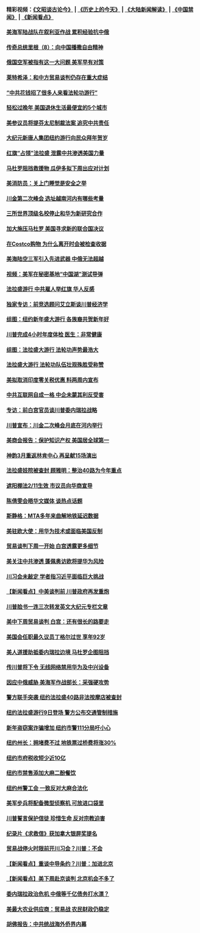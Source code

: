 #### 精彩视频：[《文昭谈古论今》](http://45.76.195.252/wenzhao) | [《历史上的今天》](http://45.76.195.252/today-in-history) | [《大陆新闻解读》](http://45.76.195.252/ntdtv-comedy) | [《中国禁闻》](http://45.76.195.252/ntdtv-news) | [《新闻看点》](http://45.76.195.252/news-insight) 

 #### [美海军陆战队在叙利亚作战 累积经验抗中俄](../pages/nsc412/n11037435.md?t=02111231) 

#### [传奇总统里根（8）：向中国播撒自由精神](../pages/nsc412/n11031942.md?t=02111231) 

#### [俄国空军被指有这一大问题 美军早有对策](../pages/nsc412/n11036963.md?t=02111231) 

#### [莱特希泽：和中方贸易谈判仍存在重大症结](../pages/nsc412/n11036185.md?t=02111231) 

#### [“中共花钱招了很多人来看法轮功游行”](../pages/nsc412/n11035086.md?t=02111231) 

#### [轻松过晚年 美国退休生活最便宜的5个城市](../pages/nsc412/n11029797.md?t=02111231) 

#### [美参议员将提芬太尼制裁法案 追究中共责任](../pages/nsc412/n11036127.md?t=02111231) 

#### [大纪元新唐人集团纽约游行向民众拜年贺岁](../pages/nsc412/n11036091.md?t=02111231) 

#### [红旗“占领”法拉盛 泄露中共渗透美国力量](../pages/nsc412/n11035177.md?t=02111231) 

#### [马杜罗阻挡救援物 瓜伊多拟下周出应对计划](../pages/nsc412/n11035966.md?t=02111231) 

#### [美消防员：关上门睡觉是安全之举](../pages/nsc412/n11035932.md?t=02111231) 

#### [川金第二次峰会 选址越南河内有哪些考量](../pages/nsc412/n11034808.md?t=02111231) 

#### [三所世界顶级名校停止和华为新研究合作](../pages/nsc412/n11034829.md?t=02111231) 

#### [加大施压马杜罗 美国寻求新的联合国决议](../pages/nsc412/n11035619.md?t=02111231) 

#### [在Costco购物 为什么离开时会被检查收据](../pages/nsc412/n11029636.md?t=02111231) 

#### [美海陆空三军引入先进武器 中俄无法超越](../pages/nsc412/n11019720.md?t=02111231) 

#### [视频：美军在秘密基地“中国湖”测试导弹](../pages/nsc412/n11035439.md?t=02111231) 

#### [法拉盛游行 中共雇人举红旗 华人反感](../pages/nsc412/n11035206.md?t=02111231) 

#### [独家专访：前竞选顾问艾立斯谈川普经济学](../pages/nsc412/n11034992.md?t=02111231) 

#### [组图：纽约新年盛大游行 各族裔共贺新年好](../pages/nsc412/n11034920.md?t=02111231) 

#### [川普完成4小时年度体检 医生：非常健康](../pages/nsc412/n11034715.md?t=02111231) 

#### [组图：法拉盛大游行 法轮功声势最浩大](../pages/nsc412/n11034814.md?t=02111231) 

#### [法拉盛大游行 法轮功队伍壮观殊胜受称赞](../pages/nsc412/n11034852.md?t=02111231) 

#### [美拟取消印度零关税优惠 料两周内宣布](../pages/nsc412/n11034785.md?t=02111231) 

#### [中共互联网自成一格 中企未蒙其利反受害](../pages/nsc412/n11034725.md?t=02111231) 

#### [专访：前白宫官员谈川普委内瑞拉战略](../pages/nsc412/n11032742.md?t=02111231) 

#### [川普宣布：川金二次峰会月底在河内举行](../pages/nsc412/n11034200.md?t=02111231) 

#### [美商会报告：保护知识产权 美国居全球第一](../pages/nsc412/n11033507.md?t=02111231) 

#### [神韵3月重返林肯中心 再呈献15场演出](../pages/nsc412/n11033703.md?t=02111231) 

#### [法拉盛妓院被查封 顾雅明：整治40路为今年重点](../pages/nsc412/n11033697.md?t=02111231) 

#### [遮阳棚法2/11生效 市议员向华商宣导](../pages/nsc412/n11033711.md?t=02111231) 

#### [陈倩雯会晤华文媒体 谈热点话题](../pages/nsc412/n11033718.md?t=02111231) 

#### [斯静格：MTA多年来曲解地铁延迟数据](../pages/nsc412/n11033725.md?t=02111231) 

#### [美驻欧大使：用华为技术或面临美国反制](../pages/nsc412/n11033036.md?t=02111231) 

#### [贸易谈判下周一开始 白宫透露更多细节](../pages/nsc412/n11033359.md?t=02111231) 

#### [美关注中共渗透 蓬佩奥访欧将提华为风险](../pages/nsc412/n11032871.md?t=02111231) 

#### [川习会未敲定 学者指习近平面临巨大挑战](../pages/nsc412/n11032752.md?t=02111231) 

#### [【新闻看点】中美谈判前 川普政府再发重炮](../pages/nsc412/n11032676.md?t=02111231) 

#### [川普脸书一连三次转发英文大纪元专栏文章](../pages/nsc412/n11032874.md?t=02111231) 

#### [美中下周贸易谈判 白宫：还有很长的路要走](../pages/nsc412/n11032579.md?t=02111231) 

#### [美国会任职最久议员丁格尔过世 享年92岁](../pages/nsc412/n11032542.md?t=02111231) 

#### [美人道援助抵委内瑞拉边境 马杜罗企图阻挡](../pages/nsc412/n11032425.md?t=02111231) 

#### [传川普将下令 无线网络禁用华为及中兴设备](../pages/nsc412/n11031804.md?t=02111231) 

#### [因应中俄威胁 美海军作战部长：采强硬攻势](../pages/nsc412/n11032214.md?t=02111231) 

#### [警方联手突袭 纽约法拉盛40路非法按摩店被查封](../pages/nsc412/n11031874.md?t=02111231) 

#### [纽约法拉盛游行9日登场 警方公布交通管制措施](../pages/nsc412/n11031884.md?t=02111231) 

#### [新年盗窃案诈骗增加 纽约市警111分局吁小心](../pages/nsc412/n11031868.md?t=02111231) 

#### [纽约州长：拥堵费不过 地铁票过桥费将涨30%](../pages/nsc412/n11031922.md?t=02111231) 

#### [纽约市府税收短少近10亿](../pages/nsc412/n11031890.md?t=02111231) 

#### [纽约市禁售添加大麻二酚餐饮](../pages/nsc412/n11031907.md?t=02111231) 

#### [纽约州警工会 一致反对大麻合法化](../pages/nsc412/n11031910.md?t=02111231) 

#### [美军步兵将配备微型侦察机 可放进口袋里](../pages/nsc412/n11031966.md?t=02111231) 

#### [川普誓言保护信徒 珍惜生命 反对宗教迫害](../pages/nsc412/n11031507.md?t=02111231) 

#### [纪录片《求救信》获加拿大银屏奖提名](../pages/nsc412/n11031336.md?t=02111231) 

#### [贸易战停火时限前开川习会？川普：不会](../pages/nsc412/n11031036.md?t=02111231) 

#### [【新闻看点】重谈中导条约？川普：加进北京](../pages/nsc412/n11031006.md?t=02111231) 

#### [【新闻看点】美下周赴京谈判 北京机会不多了](../pages/nsc412/n11030801.md?t=02111231) 

#### [委内瑞拉政治危机 中俄等千亿债务打水漂？](../pages/nsc412/n11030947.md?t=02111231) 

#### [美最大农业供应商：贸易战 农民财政仍稳定](../pages/nsc412/n11031011.md?t=02111231) 

#### [胡佛报告：中共统战海外侨界内幕](../pages/nsc412/n11030735.md?t=02111231) 

